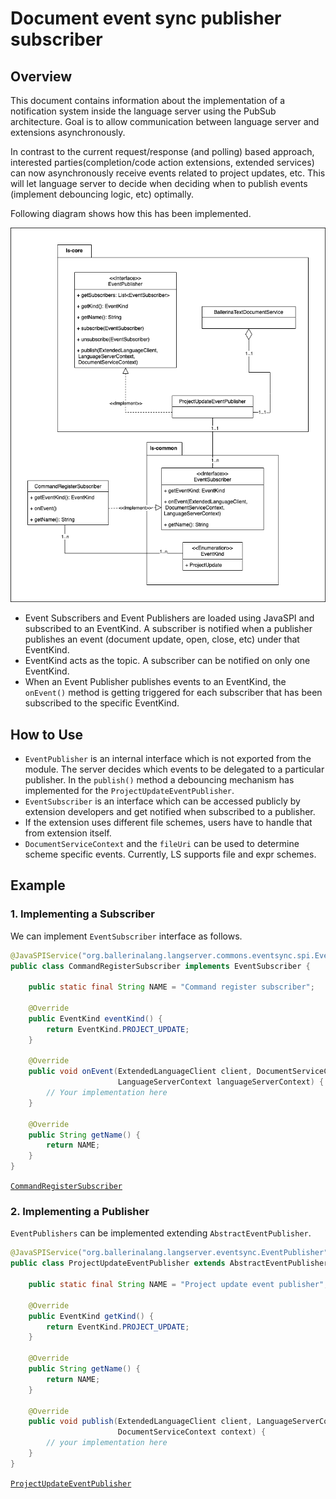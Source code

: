 # Document event sync publisher subscriber

## Overview

This document contains information about the implementation of a notification system inside the language server using the 
PubSub architecture. Goal is to allow communication between language server and extensions asynchronously.

In contrast to the current request/response (and polling) based approach, interested parties(completion/code action 
extensions, extended services) can now asynchronously receive events related to project updates, etc. This will let 
language server to decide when deciding when to publish events (implement debouncing logic, etc) optimally.

Following diagram shows how this has been implemented. 

![alt text](images/001-DocumentEventPubSub-class-diagram.png)

- Event Subscribers and Event Publishers are loaded using JavaSPI and subscribed to an EventKind. A subscriber is 
notified when a publisher publishes an event (document update, open, close, etc) under that EventKind.
- EventKind acts as the topic. A subscriber can be notified on only one EventKind.
- When an Event Publisher publishes events to an EventKind, the `onEvent()` method is getting triggered for each 
subscriber that has been subscribed to the specific EventKind. 

## How to Use

- `EventPublisher` is an internal interface which is not exported from the module. The server 
decides which events to be delegated to a particular publisher. In the `publish()` method a debouncing mechanism has 
implemented for the `ProjectUpdateEventPublisher`.
- `EventSubscriber` is an interface which can be accessed publicly by extension developers and get notified when 
subscribed to a publisher.
- If the extension uses different file schemes, users have to handle that from extension itself.
- `DocumentServiceContext` and the `fileUri` can be used to determine scheme specific events. Currently, LS supports 
file and expr schemes.

## Example

### 1. Implementing a Subscriber

We can implement `EventSubscriber` interface as follows.

```java
@JavaSPIService("org.ballerinalang.langserver.commons.eventsync.spi.EventSubscriber")
public class CommandRegisterSubscriber implements EventSubscriber {
    
    public static final String NAME = "Command register subscriber";

    @Override
    public EventKind eventKind() {
        return EventKind.PROJECT_UPDATE;
    }
    
    @Override
    public void onEvent(ExtendedLanguageClient client, DocumentServiceContext context,
                        LanguageServerContext languageServerContext) {
        // Your implementation here
    }

    @Override
    public String getName() {
        return NAME;
    }
}
```
[`CommandRegisterSubscriber`](../../language-server/modules/langserver-core/src/main/java/org/ballerinalang/langserver/eventsync/subscribers/CommandRegisterSubscriber.java)
### 2. Implementing a Publisher

`EventPublishers` can be implemented extending `AbstractEventPublisher`.

```java
@JavaSPIService("org.ballerinalang.langserver.eventsync.EventPublisher")
public class ProjectUpdateEventPublisher extends AbstractEventPublisher {
    
    public static final String NAME = "Project update event publisher";
    
    @Override
    public EventKind getKind() {
        return EventKind.PROJECT_UPDATE;
    }

    @Override
    public String getName() {
        return NAME;
    }

    @Override
    public void publish(ExtendedLanguageClient client, LanguageServerContext serverContext,
                        DocumentServiceContext context) {
        // your implementation here
    }
}
```
[`ProjectUpdateEventPublisher`](../../language-server/modules/langserver-core/src/main/java/org/ballerinalang/langserver/eventsync/publishers/ProjectUpdateEventPublisher.java)
